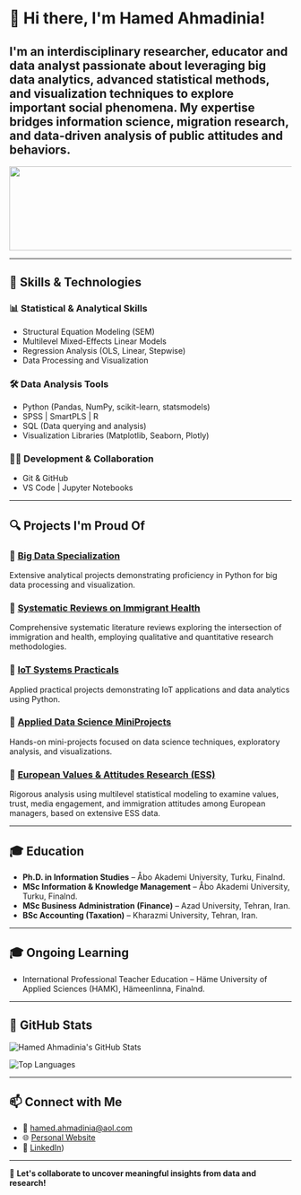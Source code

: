 # 👋 Hi there, I'm Hamed Ahmadinia!

I'm an interdisciplinary researcher, educator and data analyst passionate about leveraging big data analytics, advanced statistical methods, and visualization techniques to explore important social phenomena. My expertise bridges information science, migration research, and data-driven analysis of public attitudes and behaviors.
---
<img src="https://github.com/user-attachments/assets/b7111214-30ff-43a8-9bdc-cd98147480bf" width="1000px" height="150px">

---

## 🚀 Skills & Technologies

### 📊 Statistical & Analytical Skills
- Structural Equation Modeling (SEM)
- Multilevel Mixed-Effects Linear Models
- Regression Analysis (OLS, Linear, Stepwise)
- Data Processing and Visualization

### 🛠️ Data Analysis Tools
- Python (Pandas, NumPy, scikit-learn, statsmodels)
- SPSS | SmartPLS | R
- SQL (Data querying and analysis)
- Visualization Libraries (Matplotlib, Seaborn, Plotly)

### 🧑‍💻 Development & Collaboration
- Git & GitHub
- VS Code | Jupyter Notebooks

---

## 🔍 Projects I'm Proud Of

### 📌 [Big Data Specialization](https://github.com/Hamed-Ahmadinia/Bigdata-Specialization_2021-2022)
Extensive analytical projects demonstrating proficiency in Python for big data processing and visualization.

### 📌 [Systematic Reviews on Immigrant Health](https://github.com/Hamed-Ahmadinia/Systematic-Reviews-Immigrant-Health_2020_2023)
Comprehensive systematic literature reviews exploring the intersection of immigration and health, employing qualitative and quantitative research methodologies.

### 📌 [IoT Systems Practicals](https://github.com/Hamed-Ahmadinia/IoT-Systems-Practicals-2023)
Applied practical projects demonstrating IoT applications and data analytics using Python.

### 📌 [Applied Data Science MiniProjects](https://github.com/Hamed-Ahmadinia/Applied-Data-Science-MiniProjects)
Hands-on mini-projects focused on data science techniques, exploratory analysis, and visualizations.

### 📌 [European Values & Attitudes Research (ESS)](https://github.com/Hamed-Ahmadinia/ESS_Human_Values_Research)
Rigorous analysis using multilevel statistical modeling to examine values, trust, media engagement, and immigration attitudes among European managers, based on extensive ESS data.

---

## 🎓 Education

- **Ph.D. in Information Studies** – Åbo Akademi University, Turku, Finalnd.
- **MSc Information & Knowledge Management** – Åbo Akademi University, Turku, Finalnd.
- **MSc Business Administration (Finance)** – Azad University, Tehran, Iran.
- **BSc Accounting (Taxation)** – Kharazmi University, Tehran, Iran.

---

## 🎓 Ongoing Learning
- International Professional Teacher Education – Häme University of Applied Sciences (HAMK), Hämeenlinna, Finalnd.

---

## 🎯 GitHub Stats
![Hamed Ahmadinia's GitHub Stats](https://github-readme-stats.vercel.app/api?username=Hamed-Ahmadinia&show_icons=true&theme=radical)

![Top Languages](https://github-readme-stats.vercel.app/api/top-langs/?username=Hamed-Ahmadinia&layout=compact&theme=radical)

---

## 📫 Connect with Me
- 📧 [hamed.ahmadinia@aol.com](mailto:hamed.ahmadinia@aol.com)
- 🌐 [Personal Website](https://www.ahmadinia.fi)
- 🔗 [LinkedIn](https://www.linkedin.com/in/hamed-ahmadinia/))

---

🚀 **Let's collaborate to uncover meaningful insights from data and research!**
